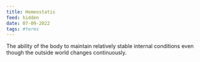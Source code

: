 ```yaml
---
title: Homeostatis
feed: hidden
date: 07-09-2022
tags: #terms
---
```


The ability of the body to maintain relatively stable internal conditions even though the outside world changes continuously.
